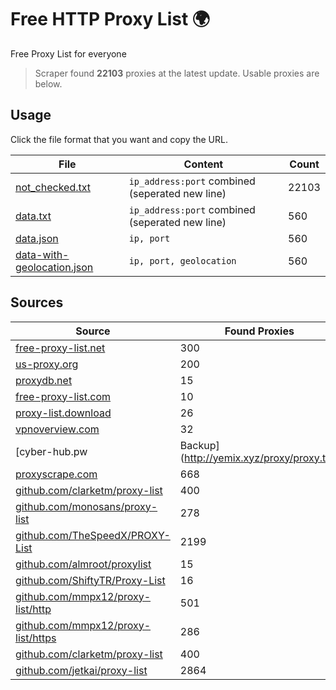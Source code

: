 
# Free HTTP Proxy List 🌍

Free Proxy List for everyone

> Scraper found **22103** proxies at the latest update. Usable proxies are below.

## Usage

Click the file format that you want and copy the URL.


|File|Content|Count|
|----|-------|-----|
|[not_checked.txt](https://raw.githubusercontent.com/yemixzy/proxy-list/main/proxy-list/not_checked.txt)|`ip_address:port` combined (seperated new line)|22103|
|[data.txt](https://raw.githubusercontent.com/yemixzy/proxy-list/main/proxy-list/data.txt)|`ip_address:port` combined (seperated new line)|560|
|[data.json](https://raw.githubusercontent.com/yemixzy/proxy-list/main/proxy-list/data.json)|`ip, port`|560|
|[data-with-geolocation.json](https://raw.githubusercontent.com/yemixzy/proxy-list/main/proxy-list/data-with-geolocation.json)|`ip, port, geolocation`|560|

## Sources

|Source|Found Proxies|Succeed|
|------|-------------|-------|
|[free-proxy-list.net](https://free-proxy-list.net)|300|✅|
|[us-proxy.org](https://www.us-proxy.org)|200|✅|
|[proxydb.net](http://proxydb.net)|15|✅|
|[free-proxy-list.com](https://free-proxy-list.com/?page=&port=&type%5B%5D=http&type%5B%5D=https&up_time=0&search=Search)|10|✅|
|[proxy-list.download](https://www.proxy-list.download/HTTP)|26|✅|
|[vpnoverview.com](https://vpnoverview.com/privacy/anonymous-browsing/free-proxy-servers)|32|✅|
|[cyber-hub.pw | Backup](http://yemix.xyz/proxy/proxy.txt)|13893|✅|
|[proxyscrape.com](https://api.proxyscrape.com/v2/?request=displayproxies&protocol=http&timeout=10000&country=all&ssl=all&anonymity=all)|668|✅|
|[github.com/clarketm/proxy-list](https://raw.githubusercontent.com/clarketm/proxy-list/master/proxy-list-raw.txt)|400|✅|
|[github.com/monosans/proxy-list](https://raw.githubusercontent.com/monosans/proxy-list/main/proxies/http.txt)|278|✅|
|[github.com/TheSpeedX/PROXY-List](https://raw.githubusercontent.com/TheSpeedX/PROXY-List/master/http.txt)|2199|✅|
|[github.com/almroot/proxylist](https://raw.githubusercontent.com/almroot/proxylist/master/list.txt)|15|✅|
|[github.com/ShiftyTR/Proxy-List](https://raw.githubusercontent.com/ShiftyTR/Proxy-List/master/http.txt)|16|✅|
|[github.com/mmpx12/proxy-list/http](https://raw.githubusercontent.com/mmpx12/proxy-list/master/http.txt)|501|✅|
|[github.com/mmpx12/proxy-list/https](https://raw.githubusercontent.com/mmpx12/proxy-list/master/https.txt)|286|✅|
|[github.com/clarketm/proxy-list](https://raw.githubusercontent.com/clarketm/proxy-list/master/proxy-list-raw.txt)|400|✅|
|[github.com/jetkai/proxy-list](https://raw.githubusercontent.com/jetkai/proxy-list/main/online-proxies/txt/proxies.txt)|2864|✅|


